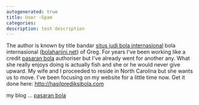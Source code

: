```yaml
---
autogenerated: true
title: User ›Spam
categories: 
description: test description
---
```


The author is known by title bandar [situs judi bola internasional](http://lexus8.net) bola internasional ([bolahariini.net](http://bolahariini.net/)) of Greg. For years I've been working like a credit [pasaran bola](http://www.almutaafi.com/?option=com_k2&view=itemlist&task=user&id=543712) authoriser but I've already went for another any. What she really enjoys doing is actually fish and she or he would never give upward. My wife and I proceeded to reside in North Carolina but she wants us to move. I've been focusing on my website for a little time now. Get it done here: http://hasilprediksibola.com  
  
my blog ... [pasaran bola](http://hasilprediksibola.com)
